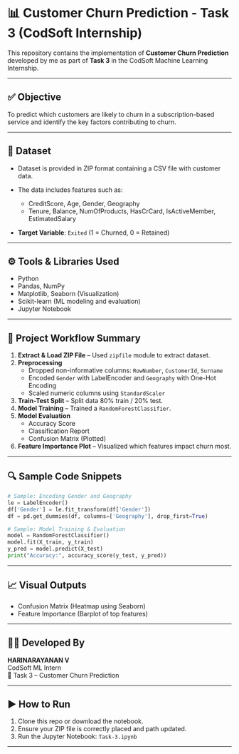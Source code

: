 
# 📊 Customer Churn Prediction - Task 3 (CodSoft Internship)

This repository contains the implementation of **Customer Churn Prediction** developed by me as part of **Task 3** in the CodSoft Machine Learning Internship.

---

## ✅ Objective

To predict which customers are likely to churn in a subscription-based service and identify the key factors contributing to churn.

---

## 📁 Dataset

- Dataset is provided in ZIP format containing a CSV file with customer data.
- The data includes features such as:
  - CreditScore, Age, Gender, Geography
  - Tenure, Balance, NumOfProducts, HasCrCard, IsActiveMember, EstimatedSalary

- **Target Variable**: `Exited` (1 = Churned, 0 = Retained)

---

## ⚙️ Tools & Libraries Used

- Python
- Pandas, NumPy
- Matplotlib, Seaborn (Visualization)
- Scikit-learn (ML modeling and evaluation)
- Jupyter Notebook

---

## 🧠 Project Workflow Summary

1. **Extract & Load ZIP File** – Used `zipfile` module to extract dataset.
2. **Preprocessing**
   - Dropped non-informative columns: `RowNumber`, `CustomerId`, `Surname`
   - Encoded `Gender` with LabelEncoder and `Geography` with One-Hot Encoding
   - Scaled numeric columns using `StandardScaler`
3. **Train-Test Split** – Split data 80% train / 20% test.
4. **Model Training** – Trained a `RandomForestClassifier`.
5. **Model Evaluation**
   - Accuracy Score
   - Classification Report
   - Confusion Matrix (Plotted)
6. **Feature Importance Plot** – Visualized which features impact churn most.

---

## 🔍 Sample Code Snippets

```python
# Sample: Encoding Gender and Geography
le = LabelEncoder()
df['Gender'] = le.fit_transform(df['Gender'])
df = pd.get_dummies(df, columns=['Geography'], drop_first=True)
```

```python
# Sample: Model Training & Evaluation
model = RandomForestClassifier()
model.fit(X_train, y_train)
y_pred = model.predict(X_test)
print("Accuracy:", accuracy_score(y_test, y_pred))
```

---

## 📈 Visual Outputs

- Confusion Matrix (Heatmap using Seaborn)
- Feature Importance (Barplot of top features)

---

## 🧑‍💻 Developed By

**HARINARAYANAN V**  
CodSoft ML Intern  
📅 Task 3 – Customer Churn Prediction

---

## ▶️ How to Run

1. Clone this repo or download the notebook.
2. Ensure your ZIP file is correctly placed and path updated.
3. Run the Jupyter Notebook: `Task-3.ipynb`

---
